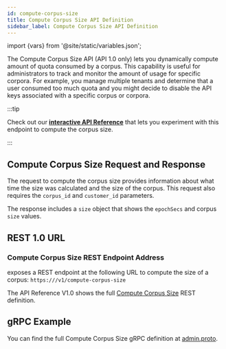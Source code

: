 ```yaml
---
id: compute-corpus-size
title: Compute Corpus Size API Definition
sidebar_label: Compute Corpus Size API Definition
---
```


import {vars} from '@site/static/variables.json';

The Compute Corpus Size API (API 1.0 only) lets you dynamically compute amount of quota consumed
by a corpus. This capability is useful for administrators to track and monitor
the amount of usage for specific corpora. For example, you manage multiple
tenants and determine that a user consumed too much quota and you might decide
to disable the API keys associated with a specific corpus or corpora.

:::tip

Check out our [**interactive API Reference**](/docs/1.0/rest-api/compute-corpus-size) that lets you experiment with this
endpoint to compute the corpus size.

:::

## Compute Corpus Size Request and Response

The request to compute the corpus size provides information about what time
the size was calculated and the size of the corpus. This request also requires
the `corpus_id` and `customer_id` parameters.

The response includes a `size` object that shows the `epochSecs` and corpus `size`
values.

## REST 1.0 URL

### Compute Corpus Size REST Endpoint Address

<Config v="names.product"/> exposes a REST endpoint at the following URL
to compute the size of a corpus:
<code>https://<Config v="domains.rest.admin"/>/v1/compute-corpus-size</code>

The API Reference V1.0 shows the full [Compute Corpus Size](/docs/1.0/rest-api/compute-corpus-size) REST definition.

## gRPC Example

You can find the full Compute Corpus Size gRPC definition at [admin.proto](https://github.com/vectara/protos/blob/main/admin.proto).
